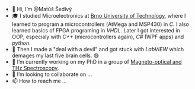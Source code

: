 - 👋 Hi, I’m @Matúš Šedivý
- 🎓 I studied Microelectronics at [Brno University of Technology](https://www.vut.cz/en/), where I learned to program a microcontrollers (AtMega and MSP430) in *C*. I also learned basics of FPGA programing in *VHDL*. Later I got interested in OOP, especialy with *C++* (microcontrollers again), *C#* (WPF apps) and *python*.
- 📜 Then I made a "deal with a devil" and got stuck with *LabVIEW* which demages my last five brain cells. 😅
- 🔬 I’m currently working on my PhD in a group of [Magneto-optical and THz Spectroscopy](https://spectroscopy.ceitec.cz/). 
- 💞️ I’m looking to collaborate on ...
- 📫 How to reach me ...

<!---
MatSevy/MatSevy is a ✨ special ✨ repository because its `README.md` (this file) appears on your GitHub profile.
You can click the Preview link to take a look at your changes.
--->
